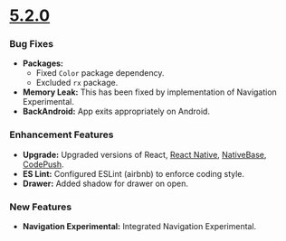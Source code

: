 # [5.2.0](http://gitstrap.com/strapmobile/NativeStarterPro-seed/tags/v5.2.0)

### Bug Fixes

- **Packages:**
    -   Fixed `Color` package dependency.
    -   Excluded `rx` package.
- **Memory Leak:** This has been fixed by implementation of Navigation Experimental.
- **BackAndroid:** App exits appropriately on Android.

### Enhancement Features

- **Upgrade:** Upgraded versions of React, [React Native](https://facebook.github.io/react-native/), [NativeBase](http://nativebase.io/), [CodePush](https://github.com/Microsoft/react-native-code-push).
- **ES Lint:** Configured ESLint (airbnb) to enforce coding style.
- **Drawer:** Added shadow for drawer on open.


### New Features

- **Navigation Experimental:** Integrated Navigation Experimental.